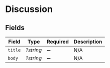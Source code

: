 # Discussion


## Fields

| Field              | Type               | Required           | Description        |
| ------------------ | ------------------ | ------------------ | ------------------ |
| `title`            | *?string*          | :heavy_minus_sign: | N/A                |
| `body`             | *?string*          | :heavy_minus_sign: | N/A                |